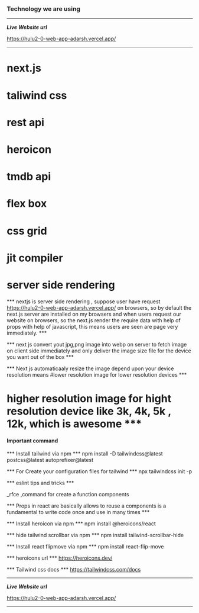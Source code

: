<h3>Technology we are using</h3>

**********************************************
 
 ***Live Website url***
 
<a href="https://hulu2-0-web-app-adarsh.vercel.app/">https://hulu2-0-web-app-adarsh.vercel.app/</a>

**********************************************

# next.js
# taliwind css
# rest api
# heroicon 
# tmdb api
# flex box
# css grid
# jit compiler
# server side rendering


*** nextjs is server side rendering , suppose user have request https://hulu2-0-web-app-adarsh.vercel.app/ on browsers, so by default the next.js server are installed on my browsers and when users request our website on browsers, so the next.js render the require data with help of props with help of  javascript, this means users are seen are page very immediately.  ***


*** next js convert yout jpg,png image into webp on server to fetch image on client side immediately and only deliver the image size file for the device you want out of the box ***

*** Next js automaticaaly resize the image depend upon your device resolution means #lower resolution image for lower resolution devices ***
# higher resolution image for hight resolution device like 3k, 4k, 5k , 12k, which is awesome ***

#### Important command ####


*** Install tailwind via npm ***
npm install -D tailwindcss@latest postcss@latest autoprefixer@latest

*** For Create your configuration files for tailwind ***
npx tailwindcss init -p


*** eslint tips and tricks ***

_rfce      ,command for create a function components


*** Props in react are basically allows to reuse a components is a fundamental to write code once and use in many times ***

*** Install heroicon via npm *** 
npm install @heroicons/react

*** hide tailwind scrollbar via npm ***
npm install tailwind-scrollbar-hide

*** Install react flipmove via npm ***
npm install react-flip-move 

*** heroicons url ***
<a href="https://heroicons.dev/">https://heroicons.dev/</a>


*** Tailwind css docs ***
<a href="https://tailwindcss.com/docs">https://tailwindcss.com/docs</a>



**********************************************
 
 ***Live Website url***
 
<a href="https://hulu2-0-web-app-adarsh.vercel.app/">https://hulu2-0-web-app-adarsh.vercel.app/</a>

**********************************************